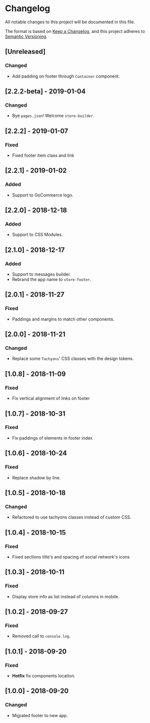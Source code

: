 # Changelog
All notable changes to this project will be documented in this file.

The format is based on [Keep a Changelog](https://keepachangelog.com/en/1.0.0/),
and this project adheres to [Semantic Versioning](https://semver.org/spec/v2.0.0.html).

## [Unreleased]
### Changed
- Add padding on footer through `Container` component.

## [2.2.2-beta] - 2019-01-04
### Changed
- Bye `pages.json`! Welcome `store-builder`.
 
## [2.2.2] - 2019-01-07
### Fixed
- Fixed footer item class and link

## [2.2.1] - 2019-01-02
### Added
- Support to GoCommerce logo.

## [2.2.0] - 2018-12-18
### Added
- Support to CSS Modules.

## [2.1.0] - 2018-12-17
### Added
- Support to messages builder.
- Rebrand the app name to `store-footer`.

## [2.0.1] - 2018-11-27
### Fixed
- Paddings and margins to match other components.

## [2.0.0] - 2018-11-21
### Changed
- Replace some `Tachyons`' CSS classes with the design tokens.

## [1.0.8] - 2018-11-09
### Fixed
- Fix vertical alignment of links on footer

## [1.0.7] - 2018-10-31
### Fixed
- Fix paddings of elements in footer index

## [1.0.6] - 2018-10-24
### Fixed
- Replace shadow by line.

## [1.0.5] - 2018-10-18
### Changed
- Refactored to use tachyons classes instead of custom CSS.

## [1.0.4] - 2018-10-15
### Fixed
- Fixed sections title's and spacing of social network's icons

## [1.0.3] - 2018-10-11

### Fixed
- Display store info as list instead of columns in mobile.

## [1.0.2] - 2018-09-27
### Fixed
- Removed call to `console.log`.

## [1.0.1] - 2018-09-20
### Fixed
- **Hotfix** fix components location.

## [1.0.0] - 2018-09-20
### Changed
- Migrated footer to new app.
